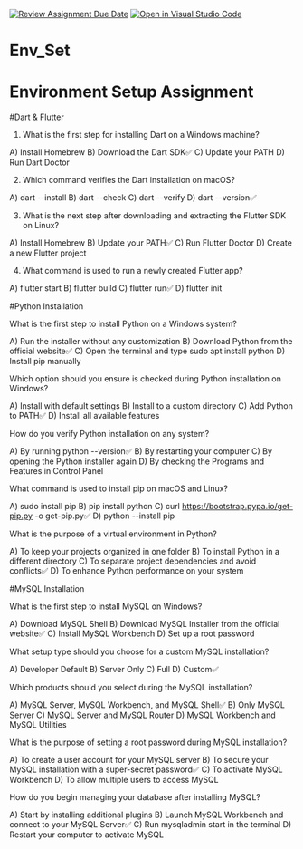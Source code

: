 [![Review Assignment Due Date](https://classroom.github.com/assets/deadline-readme-button-22041afd0340ce965d47ae6ef1cefeee28c7c493a6346c4f15d667ab976d596c.svg)](https://classroom.github.com/a/vnsr1XuU)
[![Open in Visual Studio Code](https://classroom.github.com/assets/open-in-vscode-2e0aaae1b6195c2367325f4f02e2d04e9abb55f0b24a779b69b11b9e10269abc.svg)](https://classroom.github.com/online_ide?assignment_repo_id=15904215&assignment_repo_type=AssignmentRepo)
# Env_Set

# Environment Setup Assignment

#Dart & Flutter

1. What is the first step for installing Dart on a Windows machine?

A) Install Homebrew
B) Download the Dart SDK✅
C) Update your PATH
D) Run Dart Doctor


2. Which command verifies the Dart installation on macOS?

A) dart --install
B) dart --check
C) dart --verify
D) dart --version✅


3. What is the next step after downloading and extracting the Flutter SDK on Linux?

A) Install Homebrew
B) Update your PATH✅
C) Run Flutter Doctor
D) Create a new Flutter project


4. What command is used to run a newly created Flutter app?

A) flutter start
B) flutter build
C) flutter run✅
D) flutter init


#Python Installation

What is the first step to install Python on a Windows system?

A) Run the installer without any customization
B) Download Python from the official website✅
C) Open the terminal and type sudo apt install python
D) Install pip manually

Which option should you ensure is checked during Python installation on Windows?

A) Install with default settings
B) Install to a custom directory
C) Add Python to PATH✅
D) Install all available features

How do you verify Python installation on any system?

A) By running python --version✅
B) By restarting your computer
C) By opening the Python installer again
D) By checking the Programs and Features in Control Panel

What command is used to install pip on macOS and Linux?

A) sudo install pip
B) pip install python
C) curl https://bootstrap.pypa.io/get-pip.py -o get-pip.py✅
D) python --install pip

What is the purpose of a virtual environment in Python?

A) To keep your projects organized in one folder
B) To install Python in a different directory
C) To separate project dependencies and avoid conflicts✅
D) To enhance Python performance on your system

#MySQL Installation

What is the first step to install MySQL on Windows?

A) Download MySQL Shell
B) Download MySQL Installer from the official website✅
C) Install MySQL Workbench
D) Set up a root password

What setup type should you choose for a custom MySQL installation?

A) Developer Default
B) Server Only
C) Full
D) Custom✅

Which products should you select during the MySQL installation?

A) MySQL Server, MySQL Workbench, and MySQL Shell✅
B) Only MySQL Server
C) MySQL Server and MySQL Router
D) MySQL Workbench and MySQL Utilities

What is the purpose of setting a root password during MySQL installation?

A) To create a user account for your MySQL server
B) To secure your MySQL installation with a super-secret password✅
C) To activate MySQL Workbench
D) To allow multiple users to access MySQL

How do you begin managing your database after installing MySQL?

A) Start by installing additional plugins
B) Launch MySQL Workbench and connect to your MySQL Server✅
C) Run mysqladmin start in the terminal
D) Restart your computer to activate MySQL
